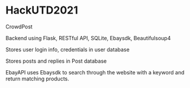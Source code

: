 # HackUTD2021
CrowdPost

Backend using Flask, RESTful API, SQLite, Ebaysdk, Beautifulsoup4

Stores user login info, credentials in user database

Stores posts and replies in Post database

EbayAPI uses Ebaysdk to search through the website with a keyword and return matching products.
